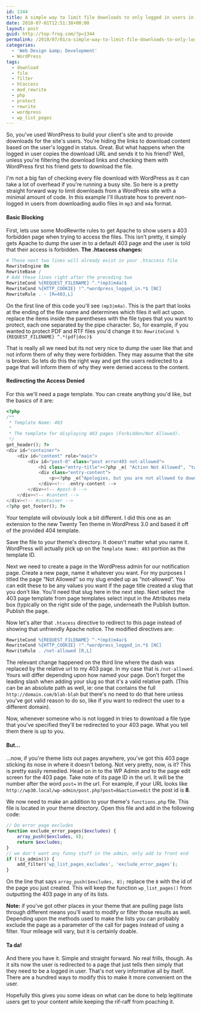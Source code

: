 ```yaml
---
id: 1344
title: A simple way to limit file downloads to only logged in users in WordPress
date: 2010-07-01T12:51:38+00:00
layout: post
guid: http://top-frog.com/?p=1344
permalink: /2010/07/01/a-simple-way-to-limit-file-downloads-to-only-logged-in-users-in-wordpress/
categories:
  - 'Web Design &amp; Development'
  - WordPress
tags:
  - download
  - file
  - filter
  - htaccess
  - mod_rewrite
  - php
  - protect
  - rewrite
  - wordpress
  - wp_list_pages
---
```

So, you've used WordPress to build your client's site and to provide downloads for the site's users. You're hiding the links to download content based on the user's logged in status. Great. But what happens when the logged in user copies the download URL and sends it to his friend? Well, unless you're filtering the download links and checking them with WordPress first his friend gets to download the file.

I'm not a big fan of checking every file download with WordPress as it can take a lot of overhead if you're running a busy site. So here is a pretty straight forward way to limit downloads from a WordPress site with a minimal amount of code. In this example I'll illustrate how to prevent non-logged in users from downloading audio files in `mp3` and `m4a` format.



#### Basic Blocking

First, lets use some ModRewrite rules to get Apache to show users a 403 forbidden page when trying to access the files. This isn't pretty, it simply gets Apache to dump the user in to a default 403 page and the user is told that their access is forbidden. **The .htaccess changes:**

``` apache
# These next two lines will already exist in your .htaccess file
RewriteEngine On
RewriteBase /
# Add these lines right after the preceding two
RewriteCond %{REQUEST_FILENAME} ^.*(mp3|m4a)$
RewriteCond %{HTTP_COOKIE} !^.*wordpress_logged_in.*$ [NC]
RewriteRule . - [R=403,L]
```

On the first line of this code you'll see `(mp3|m4a)`. This is the part that looks at the ending of the file name and determines which files it will act upon. replace the items inside the parentheses with the file types that you want to protect, each one separated by the pipe character. So, for example, if you wanted to protect PDF and RTF files you'd change it to: `RewriteCond %{REQUEST_FILENAME} ^.*(pdf|doc)$`

That is really all we need but its not very nice to dump the user like that and not inform them of why they were forbidden. They may assume that the site is broken. So lets do this the right way and get the users redirected to a page that will inform them of why they were denied access to the content.

#### Redirecting the Access Denied

For this we'll need a page template. You can create anything you'd like, but the basics of it are: 

``` php
<?php
/**
 * Template Name: 403
 *
 * The template for displaying 403 pages (Forbidden/Not Allowed).
 */
get_header(); ?>
<div id="container">
	<div id="content" role="main">
		<div id="post-0" class="post error403 not-allowed">
			<h1 class="entry-title"><?php _e( "Action Not Allowed", "twentyten" ); ?></h1>
			<div class="entry-content">
				<p><?php _e("Apologies, but you are not allowed to download files while not logged in.", "twentyten"; ); ?></p>
			</div><!-- .entry-content -->
		</div><!-- #post-0 -->
	</div><!-- #content -->
</div><!-- #container -->
<?php get_footer(); ?>
```

Your template will obviously look a bit different. I did this one as an extension to the new Twenty Ten theme in WordPress 3.0 and based it off of the provided 404 template.

Save the file to your theme's directory. It doesn't matter what you name it. WordPress will actually pick up on the `Template Name: 403` portion as the template ID. 

Next we need to create a page in the WordPress admin for our notification page. Create a new page, name it whatever you want. For my purposes I titled the page &#8220;Not Allowed&#8221; so my slug ended up as &#8220;not-allowed&#8221;. You can edit these to be any values you want if the page title created a slug that you don't like. You'll need that slug here in the next step. Next select the 403 page template from page templates select input in the Attributes meta box (typically on the right side of the page, underneath the Publish button. Publish the page.

Now let's alter that `.htacess` directive to redirect to this page instead of showing that unfriendly Apache notice. The modified directives are:

``` apache
RewriteCond %{REQUEST_FILENAME} ^.*(mp3|m4a)$
RewriteCond %{HTTP_COOKIE} !^.*wordpress_logged_in.*$ [NC]
RewriteRule . /not-allowed [R,L]
```

The relevant change happened on the third line where the dash was replaced by the relative url to my 403 page. In my case that is `/not-allowed`. Yours will differ depending upon how named your page. Don't forget the leading slash when adding your slug so that it's a valid relative path. (This can be an absolute path as well, ie: one that contains the full `http://domain.com/blah-blah` but there's no need to do that here unless you've got valid reason to do so, like if you want to redirect the user to a different domain).

Now, whenever someone who is not logged in tries to download a file type that you've specified they'll be redirected to your 403 page. What you tell them there is up to you.

#### But&hellip;

&hellip;now, if you're theme lists out pages anywhere, you've got this 403 page sticking its nose in where it doesn't belong. Not very pretty, now, is it? This is pretty easily remedied. Head on in to the WP Admin and to the page edit screen for the 403 page. Take note of its page ID in the url. It will be the number after the word `post=` in the url. For example, if your URL looks like `http://wp30.local/wp-admin/post.php?post=8&action=edit` the post id is **8**.

We now need to make an addition to your theme's `functions.php` file. This file is located in your theme directory. Open this file and add in the following code:

``` php
// Do error page excludes
function exclude_error_pages($excludes) {
	array_push($excludes, 8);
	return $excludes;
}
// we don't want any funny stuff in the admin, only add to front end
if (!is_admin()) {
	add_filter('wp_list_pages_excludes', 'exclude_error_pages');
}
```

On the line that says `array_push($excludes, 8);` replace the `8` with the id of the page you just created. This will keep the function `wp_list_pages()` from outputting the 403 page in any of its lists. 

**Note:** if you've got other places in your theme that are pulling page lists through different means you'll want to modify or filter those results as well. Depending upon the methods used to make the lists you can probably exclude the page as a parameter of the call for pages instead of using a filter. Your mileage will vary, but it is certainly doable.

#### Ta da!

And there you have it. Simple and straight forward. No real frills, though. As it sits now the user is redirected to a page that just tells then simply that they need to be a logged in user. That's not very informative all by itself. There are a hundred ways to modify this to make it more convenient on the user.

Hopefully this gives you some ideas on what can be done to help legitimate users get to your content while keeping the rif-raff from poaching it.